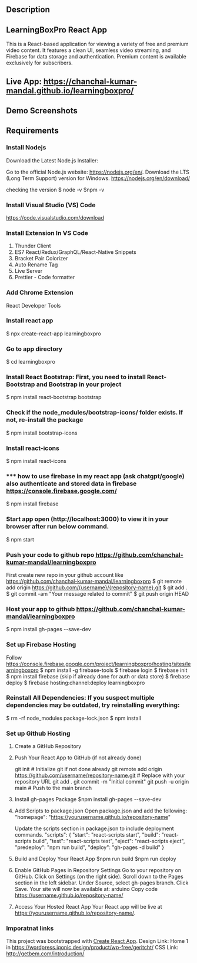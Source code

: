 ## Description
## LearningBoxPro React App
This is a React-based application for viewing a variety of free and premium video content. It features a clean UI, seamless video streaming, and Firebase for data storage and authentication. Premium content is available exclusively for subscribers.

## Live App: https://chanchal-kumar-mandal.github.io/learningboxpro/

## Demo Screenshots

## Requirements

### Install Nodejs
Download the Latest Node.js Installer:

Go to the official Node.js website: https://nodejs.org/en/.
Download the LTS (Long Term Support) version for Windows.
https://nodejs.org/en/download/

checking the version
$ node -v
$npm -v

### Install Visual Studio (VS) Code
https://code.visualstudio.com/download

### Install Extension In VS Code
1. Thunder Client 
2. ES7 React/Redux/GraphQL/React-Native Snippets 
3. Bracket Pair Colorizer 
4. Auto Rename Tag 
5. Live Server 
6. Prettier - Code formatter 

### Add Chrome Extension
React Developer Tools

### Install react app
$ npx create-react-app learningboxpro 

### Go to app directory
$ cd learningboxpro

### Install React Bootstrap: First, you need to install React-Bootstrap and Bootstrap in your project
$ npm install react-bootstrap bootstrap

### Check if the node_modules/bootstrap-icons/ folder exists. If not, re-install the package
$ npm install bootstrap-icons

### Install react-icons
$ npm install react-icons

### *** how to use firebase in my react app (ask chatgpt/google) also authenticate and stored data in firebase https://console.firebase.google.com/
$ npm install firebase

  
### Start app open (http://localhost:3000) to view it in your browser after run below command. 
$ npm start

### Push your code to github repo https://github.com/chanchal-kumar-mandal/learningboxpro
First create new repo in your github account like https://github.com/chanchal-kumar-mandal/learningboxpro
$ git remote add origin https://github.com/{username}/{repository-name}.git
$ git add .
$ git commit -am "Your message related to commit"
$ git push origin HEAD

### Host your app to github https://github.com/chanchal-kumar-mandal/learningboxpro

$ npm install gh-pages --save-dev



### Set up Firebase Hosting 
Follow https://console.firebase.google.com/project/learningboxpro/hosting/sites/learningboxpro
$ npm install -g firebase-tools
$ firebase login
$ firebase init
$ npm install firebase (skip if already done for auth or data store)
$ firebase deploy
$ firebase hosting:channel:deploy learningboxpro


### Reinstall All Dependencies: If you suspect multiple dependencies may be outdated, try reinstalling everything:

$ rm -rf node_modules package-lock.json
$ npm install

### Set up Github Hosting 
1. Create a GitHub Repository
2. Push Your React App to GitHub (if not already done)

	git init  # Initialize git if not done already
	git remote add origin https://github.com/username/repository-name.git  # Replace with your repository URL
	git add .
	git commit -m "Initial commit"
	git push -u origin main  # Push to the main branch
3. Install gh-pages Package
	$npm install gh-pages --save-dev
4. Add Scripts to package.json
	Open package.json and add the following:
	"homepage": "https://yourusername.github.io/repository-name"

	Update the scripts section in package.json to include deployment commands.
	"scripts": {
	  "start": "react-scripts start",
	  "build": "react-scripts build",
	  "test": "react-scripts test",
	  "eject": "react-scripts eject",
	  "predeploy": "npm run build",
	  "deploy": "gh-pages -d build"
	}
5. Build and Deploy Your React App
	$npm run build
	$npm run deploy
6. Enable GitHub Pages in Repository Settings
	Go to your repository on GitHub.
	Click on Settings (on the right side).
	Scroll down to the Pages section in the left sidebar.
	Under Source, select gh-pages branch.
	Click Save.
	Your site will now be available at: arduino
	Copy code
	https://username.github.io/repository-name/
7. Access Your Hosted React App
	Your React app will be live at https://yourusername.github.io/repository-name/.

### Imporatnat links
This project was bootstrapped with [Create React App](https://github.com/facebook/create-react-app).
Design Link: Home 1 in https://wordpress.iqonic.design/product/wp-free/geritcht/
CSS Link:  http://getbem.com/introduction/
